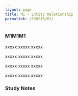 ```yaml
---
layout: page
title: M1 - Entity Relationship
permalink: /EXDS16/M1/
---
```


<h3>M1M1M1</h3>

xxxxx xxxxx xxxxx

xxxxx xxxxx xxxxx

xxxxx xxxxx xxxxx

xxxxx xxxxx xxxxx

<h3>Study Notes</h3>

